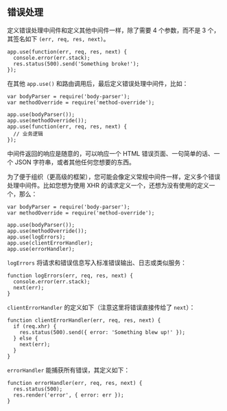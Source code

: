 ## 错误处理

定义错误处理中间件和定义其他中间件一样，除了需要 4 个参数，而不是 3 个，其签名如下 `(err, req, res, next)`。

```
app.use(function(err, req, res, next) {
  console.error(err.stack);
  res.status(500).send('Something broke!');
});
```

在其他 `app.use()` 和路由调用后，最后定义错误处理中间件，比如：

```
var bodyParser = require('body-parser');
var methodOverride = require('method-override');

app.use(bodyParser());
app.use(methodOverride());
app.use(function(err, req, res, next) {
  // 业务逻辑
});
```

中间件返回的响应是随意的，可以响应一个 HTML 错误页面、一句简单的话、一个 JSON 字符串，或者其他任何您想要的东西。

为了便于组织（更高级的框架），您可能会像定义常规中间件一样，定义多个错误处理中间件。比如您想为使用 XHR 的请求定义一个，还想为没有使用的定义一个，那么：

```
var bodyParser = require('body-parser');
var methodOverride = require('method-override');

app.use(bodyParser());
app.use(methodOverride());
app.use(logErrors);
app.use(clientErrorHandler);
app.use(errorHandler);
```

`logErrors` 将请求和错误信息写入标准错误输出、日志或类似服务：

```
function logErrors(err, req, res, next) {
  console.error(err.stack);
  next(err);
}
```

`clientErrorHandler` 的定义如下（注意这里将错误直接传给了 `next`）：

```
function clientErrorHandler(err, req, res, next) {
  if (req.xhr) {
    res.status(500).send({ error: 'Something blew up!' });
  } else {
    next(err);
  }
}
```

`errorHandler` 能捕获所有错误，其定义如下：

```
function errorHandler(err, req, res, next) {
  res.status(500);
  res.render('error', { error: err });
}
```

